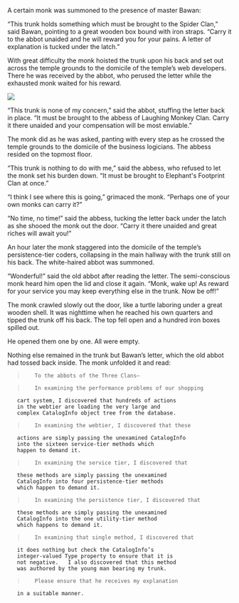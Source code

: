 A certain monk was summoned to the presence of master Bawan:

“This trunk holds something which must be brought to the Spider Clan,” said Bawan, pointing to a great wooden box bound with iron straps.  “Carry it to the abbot unaided and he will reward you for your pains.  A letter of explanation is tucked under the latch.”

With great difficulty the monk hoisted the trunk upon his back and set out across the temple grounds to the domicile of the temple’s web developers.  There he was received by the abbot, who perused the letter while the exhausted monk waited for his reward.

![](/pages/case-110/Trunk.jpg)

“This trunk is none of my concern,” said the abbot, stuffing the letter back in place.  “It must be brought to the abbess of Laughing Monkey Clan.  Carry it there unaided and your compensation will be most enviable.”

The monk did as he was asked, panting with every step as he crossed the temple grounds to the domicile of the business logicians.  The abbess resided on the topmost floor.

“This trunk is nothing to do with me,” said the abbess, who refused to let the monk set his burden down.  “It must be brought to Elephant's Footprint Clan at once.”

“I think I see where this is going,” grimaced the monk.  “Perhaps one of your own monks can carry it?”

“No time, no time!” said the abbess, tucking the letter back under the latch as she shooed the monk out the door.  “Carry it there unaided and great riches will await you!”

An hour later the monk staggered into the domicile of the temple’s persistence-tier coders, collapsing in the main hallway with the trunk still on his back.  The white-haired abbot was summoned.

“Wonderful!” said the old abbot after reading the letter. The semi-conscious monk heard him open the lid and close it again.  “Monk, wake up!  As reward for your service you may keep everything else in the trunk.  Now be off!”

The monk crawled slowly out the door, like a turtle laboring under a great wooden shell.  It was nighttime when he reached his own quarters and tipped the trunk off his back. The top fell open and a hundred iron boxes spilled out.

He opened them one by one. All were empty.

Nothing else remained in the trunk but Bawan’s letter, which the old abbot had tossed back inside.  The monk unfolded it and read:

>        To the abbots of the Three Clans—

>        In examining the performance problems of our shopping
       cart system, I discovered that hundreds of actions
       in the webtier are loading the very large and
       complex CatalogInfo object tree from the database.

>        In examining the webtier, I discovered that these
       actions are simply passing the unexamined CatalogInfo
       into the sixteen service-tier methods which
       happen to demand it.

>        In examining the service tier, I discovered that
       these methods are simply passing the unexamined
       CatalogInfo into four persistence-tier methods
       which happen to demand it.

>        In examining the persistence tier, I discovered that
       these methods are simply passing the unexamined
       CatalogInfo into the one utility-tier method
       which happens to demand it.

>        In examining that single method, I discovered that
       it does nothing but check the CatalogInfo’s
       integer-valued Type property to ensure that it is
       not negative.   I also discovered that this method
       was authored by the young man bearing my trunk.

>        Please ensure that he receives my explanation
       in a suitable manner.

